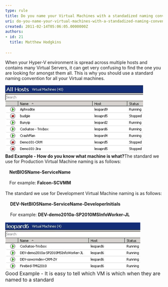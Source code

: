 ```yaml
---
type: rule
title: Do you name your Virtual Machines with a standadized naming convention?
uri: do-you-name-your-virtual-machines-with-a-standadized-naming-convention
created: 2011-02-14T05:06:05.0000000Z
authors:
- id: 21
  title: Matthew Hodgkins

---
```




<span class='intro'> When your Hyper-V environment is spread across multiple hosts and contains many Virtual Servers, it can get very confusing to find the one you are looking for&#160;amongst them all. This is why you should use a standard naming convention for all your Virtual machines.
 </span>


  <img alt="How do you know what machine is what?" src="./naming-badexample.jpg" />
  <br>
<strong class="ms-rteCustom-FigureBad">Bad Example - How do you know what machine is what?</strong>The standard we use for Production Virtual Machine naming is as follows&#58;<br>
<br>
<strong>&#160;&#160;&#160;&#160;NetBIOSName-ServiceName<br>
<br>
&#160;&#160;&#160;&#160;</strong>For example&#58; <strong>Falcon-SCVMM<br>
</strong><br>
The standard we use for Development Virtual Machine naming is as follows&#58;<br>
<br>
&#160;&#160;&#160;&#160;<strong>DEV-NetBIOSName-ServiceName-DeveloperInitials<br>
</strong><br>
&#160;&#160;&#160;&#160;For example&#58;&#160;<strong>DEV-demo2010a-SP2010MSInfoWorker-JL</strong><br>
<br>
<img alt="It is easy to tell which VM is which when they are named to a standard" src="./naming-goodexample.jpg" /><br>
<font class="ms-rteCustom-FigureGood" size="+0">Good Example - It is easy to tell which VM is which when they are named to a standard<br>
</font>



